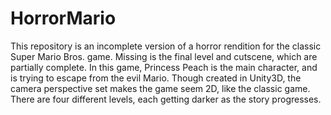 # HorrorMario
This repository is an incomplete version of a horror rendition for the classic Super Mario Bros. game. Missing is the final
level and cutscene, which are partially complete. In this game, Princess Peach is the main character, and is trying to escape
from the evil Mario. Though created in Unity3D, the camera perspective set makes the game seem 2D, like the classic game. 
There are four different levels, each getting darker as the story progresses.
